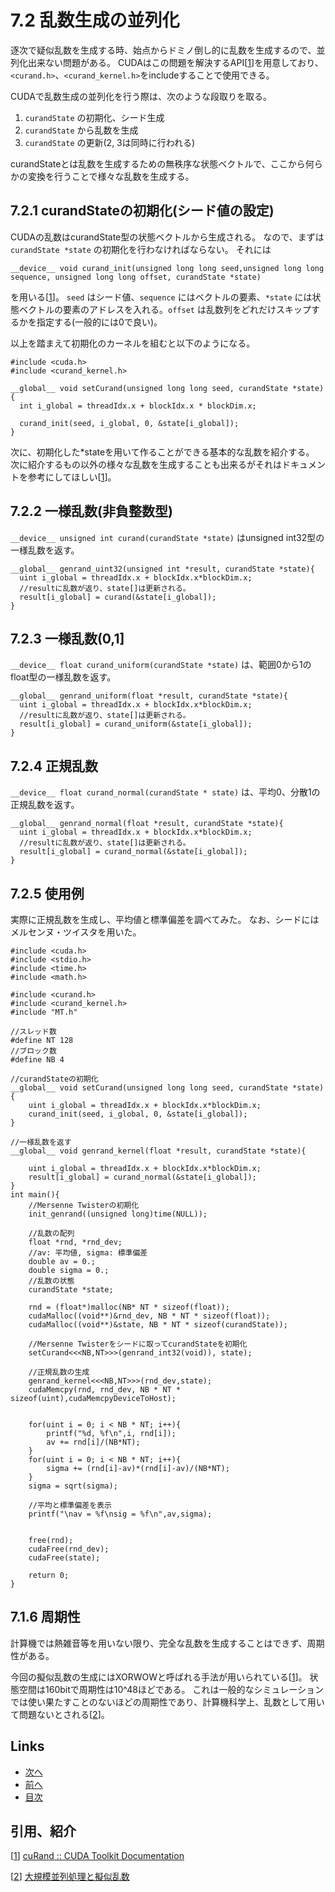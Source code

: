 # 7.2 乱数生成の並列化
逐次で疑似乱数を生成する時、始点からドミノ倒し的に乱数を生成するので、並列化出来ない問題がある。
CUDAはこの問題を解決するAPI[[1]]を用意しており、`<curand.h>`、`<curand_kernel.h>`をincludeすることで使用できる。

CUDAで乱数生成の並列化を行う際は、次のような段取りを取る。

1. `curandState` の初期化、シード生成
1. `curandState` から乱数を生成
1. `curandState` の更新(2, 3は同時に行われる)

curandStateとは乱数を生成するための無秩序な状態ベクトルで、ここから何らかの変換を行うことで様々な乱数を生成する。

## 7.2.1 curandStateの初期化(シード値の設定)
CUDAの乱数はcurandState型の状態ベクトルから生成される。
なので、まずは `curandState *state` の初期化を行わなければならない。
それには

```__device__ void curand_init(unsigned long long seed,unsigned long long sequence, unsigned long long offset, curandState *state)``` 

を用いる[[1]]。
`seed` はシード値、`sequence` にはベクトルの要素、`*state` には状態ベクトルの要素のアドレスを入れる。`offset` は乱数列をどれだけスキップするかを指定する(一般的には0で良い)。

以上を踏まえて初期化のカーネルを組むと以下のようになる。

```cuda
#include <cuda.h>
#include <curand_kernel.h>

__global__ void setCurand(unsigned long long seed, curandState *state){
  int i_global = threadIdx.x + blockIdx.x * blockDim.x;
  
  curand_init(seed, i_global, 0, &state[i_global]);
}
```

次に、初期化した*stateを用いて作ることができる基本的な乱数を紹介する。
次に紹介するもの以外の様々な乱数を生成することも出来るがそれはドキュメントを参考にしてほしい[[1]]。

## 7.2.2 一様乱数(非負整数型)
`__device__ unsigned int curand(curandState *state)` はunsigned int32型の一様乱数を返す。

```cuda
__global__ genrand_uint32(unsigned int *result, curandState *state){
  uint i_global = threadIdx.x + blockIdx.x*blockDim.x;
  //resultに乱数が返り、state[]は更新される。
  result[i_global] = curand(&state[i_global]);
}
```

## 7.2.3 一様乱数(0,1]
`__device__ float curand_uniform(curandState *state)` は、範囲0から1のfloat型の一様乱数を返す。

```cuda
__global__ genrand_uniform(float *result, curandState *state){
  uint i_global = threadIdx.x + blockIdx.x*blockDim.x;
  //resultに乱数が返り、state[]は更新される。
  result[i_global] = curand_uniform(&state[i_global]);
}
```

## 7.2.4 正規乱数
`__device__ float curand_normal(curandState * state)` は、平均0、分散1の正規乱数を返す。

```cuda
__global__ genrand_normal(float *result, curandState *state){
  uint i_global = threadIdx.x + blockIdx.x*blockDim.x;
  //resultに乱数が返り、state[]は更新される。
  result[i_global] = curand_normal(&state[i_global]);
}
```

## 7.2.5 使用例
実際に正規乱数を生成し、平均値と標準偏差を調べてみた。
なお、シードにはメルセンヌ・ツイスタを用いた。

```cuda
#include <cuda.h>
#include <stdio.h>
#include <time.h>
#include <math.h>

#include <curand.h>
#include <curand_kernel.h>
#include "MT.h"

//スレッド数
#define NT 128
//ブロック数
#define NB 4

//curandStateの初期化
__global__ void setCurand(unsigned long long seed, curandState *state){
    uint i_global = threadIdx.x + blockIdx.x*blockDim.x;
    curand_init(seed, i_global, 0, &state[i_global]);
}

//一様乱数を返す
__global__ void genrand_kernel(float *result, curandState *state){
    
    uint i_global = threadIdx.x + blockIdx.x*blockDim.x;
    result[i_global] = curand_normal(&state[i_global]);
}
int main(){
    //Mersenne Twisterの初期化
    init_genrand((unsigned long)time(NULL));

    //乱数の配列
    float *rnd, *rnd_dev;
    //av: 平均値, sigma: 標準偏差
    double av = 0.;
    double sigma = 0.;
    //乱数の状態
    curandState *state;

    rnd = (float*)malloc(NB* NT * sizeof(float));
    cudaMalloc((void**)&rnd_dev, NB * NT * sizeof(float));
    cudaMalloc((void**)&state, NB * NT * sizeof(curandState));
    
    //Mersenne Twisterをシードに取ってcurandStateを初期化
    setCurand<<<NB,NT>>>(genrand_int32(void)), state);
    
    //正規乱数の生成
    genrand_kernel<<<NB,NT>>>(rnd_dev,state);
    cudaMemcpy(rnd, rnd_dev, NB * NT * sizeof(uint),cudaMemcpyDeviceToHost);
    

    for(uint i = 0; i < NB * NT; i++){
        printf("%d, %f\n",i, rnd[i]);
        av += rnd[i]/(NB*NT);
    }
    for(uint i = 0; i < NB * NT; i++){
        sigma += (rnd[i]-av)*(rnd[i]-av)/(NB*NT);
    }
    sigma = sqrt(sigma);

    //平均と標準偏差を表示
    printf("\nav = %f\nsig = %f\n",av,sigma);


    free(rnd);
    cudaFree(rnd_dev);
    cudaFree(state);

    return 0;
}
```

## 7.1.6 周期性
計算機では熱雑音等を用いない限り、完全な乱数を生成することはできず、周期性がある。

今回の擬似乱数の生成にはXORWOWと呼ばれる手法が用いられている[[1]]。
状態空間は160bitで周期性は10^48ほどである。
これは一般的なシミュレーションでは使い果たすことのないほどの周期性であり、計算機科学上、乱数として用いて問題ないとされる[[2]]。

## Links
* [次へ](./7.3.md)
* [前へ](./7.1.md)
* [目次](./index.md)

## 引用、紹介
[[1]] [cuRand :: CUDA Toolkit Documentation][1]

[[2]] [大規模並列処理と擬似乱数][2]

[1]: https://docs.nvidia.com/cuda/curand/index.html

[2]: https://www.google.com/url?sa=t&rct=j&q=&esrc=s&source=web&cd=5&ved=2ahUKEwjw95HtsfDkAhVNMd4KHZ-1Bp8QFjAEegQIBBAC&url=http%3A%2F%2Fhpc-phys.kek.jp%2Fworkshop%2Fworkshop190318%2Fsaito_190318.pdf&usg=AOvVaw3AX7vDNX2pMVtAj6FgsuHB